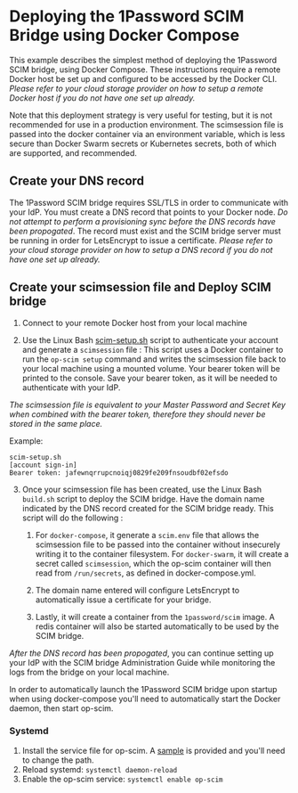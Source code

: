# Deploying the 1Password SCIM Bridge using Docker Compose

This example describes the simplest method of deploying the 1Password SCIM bridge, using Docker Compose. These instructions require a remote Docker host be set up and configured to be accessed by the Docker CLI. _Please refer to your cloud storage provider on how to setup a remote Docker host if you do not have one set up already._

Note that this deployment strategy is very useful for testing, but it is not recommended for use in a production environment. The scimsession file is passed into the docker container via an environment variable, which is less secure than Docker Swarm secrets or Kubernetes secrets, both of which are supported, and recommended.

## Create your DNS record

The 1Password SCIM bridge requires SSL/TLS in order to communicate with your IdP. You must create a DNS record that points to your Docker node. _Do not attempt to perform a provisioning sync before the DNS records have been propogated_. The record must exist and the SCIM bridge server must be running in order for LetsEncrypt to issue a certificate. _Please refer to your cloud storage provider on how to setup a DNS record if you do not have one set up already._

## Create your scimsession file and Deploy SCIM bridge

1. Connect to your remote Docker host from your local machine

1. Use the Linux Bash [scim-setup.sh](../session/scim-setup.sh) script to authenticate your account and generate a `scimsession` file : This script uses a Docker container to run the `op-scim setup` command and writes the scimsession file back to your local machine using a mounted volume. Your bearer token will be printed to the console. Save your bearer token, as it will be needed to authenticate with your IdP.

_The scimsession file is equivalent to your Master Password and Secret Key when combined with the bearer token, therefore they should never be stored in the same place._

Example:
```
scim-setup.sh
[account sign-in]
Bearer token: jafewnqrrupcnoiqj0829fe209fnsoudbf02efsdo
```

3. Once your scimsession file has been created, use the Linux Bash `build.sh` script to deploy the SCIM bridge. Have the domain name indicated by the DNS record created for the SCIM bridge ready. This script will do the following :

    1. For `docker-compose`, it generate a `scim.env` file that allows the scimsession file to be passed into the container without insecurely writing it to the container filesystem. For `docker-swarm`, it will create a secret called `scimsession`, which the op-scim container will then read from `/run/secrets`, as defined in docker-compose.yml.

    1. The domain name entered will configure LetsEncrypt to automatically issue a certificate for your bridge.

    1. Lastly, it will create a container from the `1password/scim` image. A redis container will also be started automatically to be used by the SCIM bridge.

_After the DNS record has been propogated_, you can continue setting up your IdP with the SCIM bridge Administration Guide while monitoring the logs from the bridge on your local machine.

In order to automatically launch the 1Password SCIM bridge upon startup when using docker-compose you'll need to automatically start the Docker daemon, then start op-scim.

### Systemd

1. Install the service file for op-scim. A [sample](op-scim.service) is provided and you'll need to change the path.
2. Reload systemd: `systemctl daemon-reload`
3. Enable the op-scim service: `systemctl enable op-scim`
